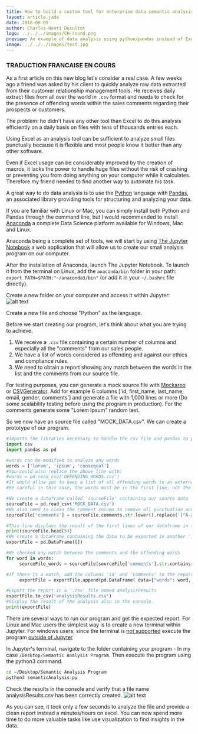 ```yaml
---
title: How to build a custom tool for enterprise data semantic analysis
layout: article.jade
date: 2016-09-09
author: Charles-Henri Decultot
logo: ../../../images/CH-round.png
preview: An example of data analysis using python/pandas instead of Excel on huge data extract. Spend more time extracting the real value out of your data.
image: ../../../images/test.jpg
---
```


### TRADUCTION FRANCAISE EN COURS

As a first article on this new blog let's consider a real case.
A few weeks ago a friend was asked by his client to quickly analyze raw data extracted from their customer relationship management tools.
He receives daily extract files from all over the world in `.csv` format and needs to check for the presence of offending words within the sales comments regarding their prospects or customers.

The problem: he didn't have any other tool than Excel to do this analysis efficiently on a daily basis on files with tens of thousands entries each.

Using Excel as an analysis tool can be sufficient to analyze small files punctually because it is flexible and most people know it better than any other software.

Even if Excel usage can be considerably improved by the creation of macros, it lacks the power to handle huge files without the risk of crashing or preventing you from doing anything on your computer while it calculates.
Therefore my friend needed to find another way to automate his task.

A great way to do data analysis is to use the [Python](https://www.python.org/) language with [Pandas](http://pandas.pydata.org/), an associated library providing tools for structuring and analyzing your data.

If you are familiar with Linux or Mac, you can simply install both Python and Pandas through the command line, but I would recommended to install [Anaconda](https://www.continuum.io/anaconda-overview) a complete Data Science platform available for Windows, Mac and Linux.

Anaconda being a complete set of tools, we will start by using [The Jupyter Notebook](http://jupyter.org/) a web application that will allow us to create our small analysis program on our computer.

After the installation of Anaconda, launch The Jupyter Notebook.
To launch it from the terminal on Linux, add the `anaconda/bin` folder in your path: `export PATH=$PATH:"~/anaconda3/bin"` (or add it in your `~/.bashrc` file directly).

Create a new folder on your computer and access it within Jupyter:
![alt text](../../images/20160909-semantic-analysis-tool/20160909-Jupyter.png "My program folder")

Create a new file and choose "Python" as the language.

Before we start creating our program, let's think about what you are trying to achieve.
  1. We receive a `.csv` file containing a certain number of columns and especially all the "comments" from our sales people.
  2. We have a list of words considered as offending and against our ethics and compliance rules.
  3. We need to obtain a report showing any match between the words in the list and the comments from our source file.

For testing purposes, you can generate a mock source file with [Mockaroo](https://www.mockaroo.com/) or [CSVGenerator](http://www.csvgenerator.com/).
Add for example 6 columns ['id, first_name, last_name, email, gender, comments'] and generate a file with 1,000 lines or more (Do some scalability testing before using the program in production). For the comments generate some "Lorem Ipsum" random text.

So we now have an source file called "MOCK_DATA.csv".
We can create a prototype of our program.

```python
#Imports the libraries necessary to handle the csv file and pandas to play with it.
import csv
import pandas as pd

#words can be modified to analyze any words
words = ['lorem', 'ipsum', 'consequat']
#You could also replace the above line with:
#words = pd.read_csv('OFFENDING_WORDS.csv')
#It would allow you to keep a list of all offending words in an external file.
#Be careful in this case, the words must be in the first line, not the first column since pandas will read the first line by default.

#We create a dataframe called 'sourceFile' containing our source data
sourceFile = pd.read_csv('MOCK_DATA.csv')
#We also need to clean the comment column to remove all punctuation and uppercases
sourceFile['comments'] = sourceFile.comments.str.lower().replace('[^A-Za-z0-9]+',' ', regex=True)

#This line displays the result of the first lines of our dataframe in the console
print(sourceFile.head(5))
#We create a dataFrame containing the data to be exported in another '.csv' file for reporting purposes.
exportFile = pd.DataFrame([])

#We checked any match between the comments and the offending words
for word in words:
     sourceFile_words = sourceFile[sourceFile['comments'].str.contains(word)]

#If there is a match, add the columns 'id' and 'comments' to the report. Any other column can be added as well.
     exportFile = exportFile.append(pd.DataFrame( data={"words": word, "id": sourceFile_words['id'], "comments": sourceFile_words['comments']}))

#Export the report in a '.csv' file named analysisResults
exportFile.to_csv('analysisResults.csv')
#Display the result of the analysis also in the console.
print(exportFile)
```

There are several ways to run our program and get the expected report.
For Linux and Mac users the simplest way is to create a new terminal within Jupyter.
For windows users, since the terminal is [not supported](https://github.com/jupyter/notebook/issues/172) execute the program [outside of Jupyter](http://pythoncentral.io/execute-python-script-file-shell/)

In Jupyter's terminal, navigate to the folder containing your program - In my case `/Desktop/Semantic Analysis Program`.
Then execute the program using the python3 command.

```bash
cd ~/Desktop/Semantic Analysis Program
python3 semanticAnalysis.py
```
Check the results in the console and verify that a file name analysisResults.csv has been correctly created.
![alt text](../../images/20160909-semantic-analysis-tool/20160909-Jupyter2.png)

As you can see, it took only a few seconds to analyze the file and provide a clean report instead a minutes/hours on excel.
You can now spend more time to do more valuable tasks like use visualization to find insights in the data.
